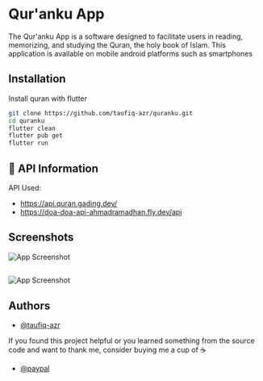 
# Qur'anku App
The Qur'anku App is a software designed to facilitate users in reading, memorizing, and studying the Quran, the holy book of Islam. This application is available on mobile android platforms such as smartphones


## Installation

Install quran with flutter

```bash
git clone https://github.com/taufiq-azr/quranku.git
cd quranku
flutter clean
flutter pub get
flutter run
```

## 🔗 API Information

API Used: 
- https://api.quran.gading.dev/
- https://doa-doa-api-ahmadramadhan.fly.dev/api
    
## Screenshots

![App Screenshot](screenshots/ss1.jpg)
##
![App Screenshot](screenshots/ss2.jpg)




## Authors

- [@taufiq-azr](https://github.com/taufiq-azr)

If you found this project helpful or you learned something from the source code and want to thank me, consider buying me a cup of ☕

- [@paypal](https://www.paypal.com/paypalme/taufiqalazhar)
